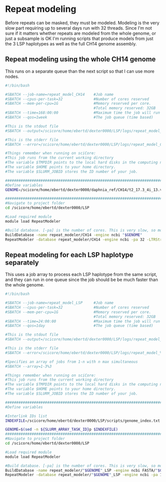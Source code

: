 # Repeat modeling

Before repeats can be masked, they must be modeled. Modeling is the very slow part requiring  up to several days run with 32 threads. Since I'm not sure if it matters whether repeats are modeled from the whole genome, or just a subsample is OK I'm running scripts that produce models from just the 3 LSP haplotypes as well as the full CH14 genome assembly.



## Repeat modeling using the whole CH14 genome

This runs on a separate queue than the next script so that I can use more nodes.

````bash
#!/bin/bash

#SBATCH --job-name=repeat_model_CH14	#Job name
#SBATCH --cpus-per-task=32	        	#Number of cores reserved
#SBATCH --mem-per-cpu=1G            	#Memory reserved per core.
										#Total memory reserved: 32GB
#SBATCH --time=168:00:00	        	#Maximum time the job will run
#SBATCH --qos=1week           			#The job queue (time based)

#This is the stdout file
#SBATCH --output=/scicore/home/ebertd/dexter0000/LSP/logs/repeat_model_Ch14.out

#This is the stderr file
#SBATCH --error=/scicore/home/ebertd/dexter0000/LSP/logs/repeat_model_Ch14.err

#Things remember when running on sciCore:
#This job runs from the current working directory
#The variable $TMPDIR points to the local hard disks in the computing nodes.
#The variable $HOME points to your home directory.
#The variable $SLURM_JOBID stores the ID number of your job.

########################################################################
#Define variables
GENOME=/scicore/home/ebertd/dexter0000/daphnia_ref/CH14/t2_17.3_4i_13.v0.1.fasta

################################################################################
#Navigate to project folder
cd /scicore/home/ebertd/dexter0000/LSP

#Load required module
module load RepeatModeler

#Build database. [-pa] is the number of cores. This is very slow, so more is better.
BuildDatabase -name repeat_modeler/CH14 -engine ncbi "$GENOME"
RepeatModeler -database repeat_modeler/CH14 -engine ncbi -pa 32 -LTRStruct
````



## Repeat modeling for each LSP haplotype separately

This uses a job array to process each LSP haplotype from the same script, and they can run in one queue since the job should be be much faster than the whole genome.

````bash
#!/bin/bash

#SBATCH --job-name=repeat_model_LSP		#Job name
#SBATCH --cpus-per-task=32	        	#Number of cores reserved
#SBATCH --mem-per-cpu=1G            	#Memory reserved per core.
										#Total memory reserved: 32GB
#SBATCH --time=24:00:00	        		#Maximum time the job will run
#SBATCH --qos=1day           			#The job queue (time based)

#This is the stdout file
#SBATCH --output=/scicore/home/ebertd/dexter0000/LSP/logs/repeat_model_%A_%a.out

#This is the stderr file
#SBATCH --error=/scicore/home/ebertd/dexter0000/LSP/logs/repeat_model_%A_%a.err

#Specifies an array of jobs from 1-n with n max simultaneous
#SBATCH --array=1-3%3

#Things remember when running on sciCore:
#This job runs from the current working directory
#The variable $TMPDIR points to the local hard disks in the computing nodes.
#The variable $HOME points to your home directory.
#The variable $SLURM_JOBID stores the ID number of your job.

########################################################################
#Define variables

#Interlink IDs list
INDEXFILE=/scicore/home/ebertd/dexter0000/LSP/scripts/genome_index.txt

GENOME=$(sed -n ${SLURM_ARRAY_TASK_ID}p $INDEXFILE)
################################################################################
#Navigate to project folder
cd /scicore/home/ebertd/dexter0000/LSP

#Load required module
module load RepeatModeler

#Build database. [-pa] is the number of cores. This is very slow, so more is better.
BuildDatabase -name repeat_modeler/"$GENOME"_LSP -engine ncbi FASTA/"$GENOME"_LSP.fa
RepeatModeler -database repeat_modeler/"$GENOME"_LSP -engine ncbi -pa 16 -LTRStruct
````